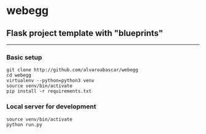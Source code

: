 # webegg
## Flask project template with "blueprints"

--------------------

### Basic setup
```{bash}
git clone http://github.com/alvaroabascar/webegg
cd webegg
virtualenv --python=python3 venv
source venv/bin/activate
pip install -r requirements.txt
```

### Local server for development
```{bash}
source venv/bin/activate
python run.py
```
